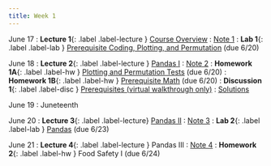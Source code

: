 ```yaml
---
title: Week 1
---
```


June 17
: **Lecture 1**{: .label .label-lecture } [Course Overview](lecture/lec01)
    : [Note 1](https://ds100.org/course-notes/intro_lec/introduction.html)
: **Lab 1**{: .label .label-lab } [Prerequisite Coding, Plotting, and Permutation](https://data100.datahub.berkeley.edu/hub/user-redirect/git-pull?repo=https%3A%2F%2Fgithub.com%2FDS-100%2Fsu24-materials&urlpath=lab%2Ftree%2Fsu24-materials%2Flab%2Flab01%2Flab01.ipynb&branch=main) (due 6/20)

June 18
: **Lecture 2**{: .label .label-lecture } [Pandas I](lecture/lec02)
    : [Note 2](https://ds100.org/course-notes/pandas_1/pandas_1.html)
: **Homework 1A**{: .label .label-hw } [Plotting and Permutation Tests](https://data100.datahub.berkeley.edu/hub/user-redirect/git-pull?repo=https%3A%2F%2Fgithub.com%2FDS-100%2Fsu24-materials&urlpath=lab%2Ftree%2Fsu24-materials%2Fhw%2Fhw01%2Fhw01.ipynb&branch=main) (due 6/20)
: **Homework 1B**{: .label .label-hw } [Prerequisite Math](https://drive.google.com/file/d/1zewQwC8kWHYkegZNkUihQv98j0i0U_67/view?usp=sharing) (due 6/20)
: **Discussion 1**{: .label .label-disc } [Prerequisites (virtual walkthrough only)](https://drive.google.com/file/d/1wPte7pr_7bTh6pwzSk41tpKYFyM5pBrF/view?usp=sharing)
    : [Solutions](https://drive.google.com/file/d/1Y4aQXsN9aqf6rPkKg_xLt6f7U4mzk05K/view?usp=sharing)

June 19
: Juneteenth

June 20
: **Lecture 3**{: .label .label-lecture} [Pandas II](lecture/lec03)
    : [Note 3](https://ds100.org/course-notes/pandas_2/pandas_2.html)
: **Lab 2**{: .label .label-lab } [Pandas](https://data100.datahub.berkeley.edu/hub/user-redirect/git-pull?repo=https%3A%2F%2Fgithub.com%2FDS-100%2Fsu24-materials&urlpath=lab%2Ftree%2Fsu24-materials%2Flab%2Flab02%2Flab02-v3.ipynb&branch=main) (due 6/23)

June 21
: **Lecture 4**{: .label .label-lecture } Pandas III
    : [Note 4](https://ds100.org/course-notes/pandas_3/pandas_3.html)
: **Homework 2**{: .label .label-hw } Food Safety I (due 6/24)